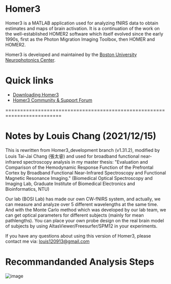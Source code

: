 # Homer3
Homer3 is a MATLAB application used for analyzing fNIRS data to obtain estimates and maps of brain activation. It is a continuation of the work on the well-established HOMER2 software which itself evolved since the early 1990s, first as the Photon Migration Imaging Toolbox, then HOMER and HOMER2.

Homer3 is developed and maintained by the [Boston University Neurophotonics Center](http://www.bu.edu/neurophotonics/).

# Quick links
* [Downloading Homer3](https://github.com/BUNPC/Homer3/wiki/Download-and-Installation)
* [Homer3 Community & Support Forum](https://openfnirs.org/community/homer3-forum/)

=========================================================================
# Notes by Louis Chang (2021/12/15)
This is rewritten from Homer3_development branch (v1.31.2), modified by Louis Tai-Jai Chang (張太睿) and used for broadband functional near-infrared spectroscopy analysis in my master thesis: "Evaluation and Comparison of the Hemodynamic Response Function of the Prefrontal Cortex by Broadband Functional Near-Infrared Spectroscopy and Functional Magnetic Resonance Imaging." (Biomedical Optical Spectroscopy and Imaging Lab, Graduate Institute of Biomedical Electronics and Bioinformatics, NTU)

Our lab (BOSI Lab) has made our own CW-fNIRS system, and actually, we can measure and analyze over 5 different wavelengths at the same time.
And with the Monte Carlo method which was developed by our lab team, we can get optical parameters for different subjects (mainly for mean pathlengths).
You can place your own probe design on the real brain model of subjects by using AltasViewer/Freesurfer/SPM12 in your experiments.

If you have any questions about using this version of Homer3, please contact me via: louis120913@gmail.com

# Recommandanded Analysis Steps

![image](https://user-images.githubusercontent.com/27907938/146167717-9ca5d535-87b0-4784-8356-7b3312c266bb.png)
